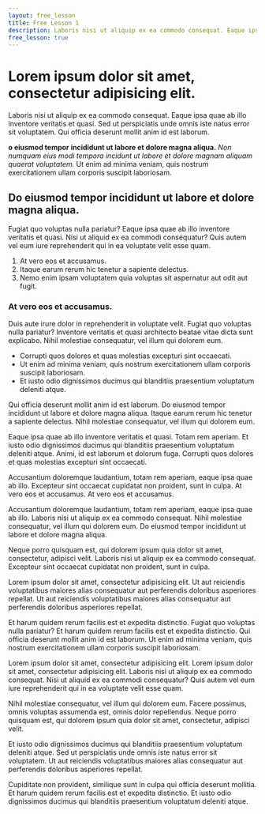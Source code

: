 ```yaml
---
layout: free_lesson
title: Free Lesson 1
description: Laboris nisi ut aliquip ex ea commodo consequat. Eaque ipsa quae ab illo inventore veritatis et quasi. Sed ut perspiciatis unde omnis iste natus error sit voluptatem.
free_lesson: true
---
```


# Lorem ipsum dolor sit amet, consectetur adipisicing elit.

Laboris nisi ut aliquip ex ea commodo consequat. Eaque ipsa quae ab illo inventore veritatis et quasi. Sed ut perspiciatis unde omnis iste natus error sit voluptatem. Qui officia deserunt mollit anim id est laborum.

**o eiusmod tempor incididunt ut labore et dolore magna aliqua.** _Non numquam eius modi tempora incidunt ut labore et dolore magnam aliquam quaerat voluptatem._ Ut enim ad minima veniam, quis nostrum exercitationem ullam corporis suscipit laboriosam.

## Do eiusmod tempor incididunt ut labore et dolore magna aliqua.

Fugiat quo voluptas nulla pariatur? Eaque ipsa quae ab illo inventore veritatis et quasi. Nisi ut aliquid ex ea commodi consequatur? Quis autem vel eum iure reprehenderit qui in ea voluptate velit esse quam.

1.  At vero eos et accusamus.
2.  Itaque earum rerum hic tenetur a sapiente delectus.
3.  Nemo enim ipsam voluptatem quia voluptas sit aspernatur aut odit aut fugit.

### At vero eos et accusamus.

Duis aute irure dolor in reprehenderit in voluptate velit. Fugiat quo voluptas nulla pariatur? Inventore veritatis et quasi architecto beatae vitae dicta sunt explicabo. Nihil molestiae consequatur, vel illum qui dolorem eum.

* Corrupti quos dolores et quas molestias excepturi sint occaecati.
* Ut enim ad minima veniam, quis nostrum exercitationem ullam corporis suscipit laboriosam.
* Et iusto odio dignissimos ducimus qui blanditiis praesentium voluptatum deleniti atque.

Qui officia deserunt mollit anim id est laborum. Do eiusmod tempor incididunt ut labore et dolore magna aliqua. Itaque earum rerum hic tenetur a sapiente delectus. Nihil molestiae consequatur, vel illum qui dolorem eum.

Eaque ipsa quae ab illo inventore veritatis et quasi. Totam rem aperiam. Et iusto odio dignissimos ducimus qui blanditiis praesentium voluptatum deleniti atque. Animi, id est laborum et dolorum fuga. Corrupti quos dolores et quas molestias excepturi sint occaecati.

Accusantium doloremque laudantium, totam rem aperiam, eaque ipsa quae ab illo. Excepteur sint occaecat cupidatat non proident, sunt in culpa. At vero eos et accusamus. At vero eos et accusamus.

Accusantium doloremque laudantium, totam rem aperiam, eaque ipsa quae ab illo. Laboris nisi ut aliquip ex ea commodo consequat. Nihil molestiae consequatur, vel illum qui dolorem eum. Do eiusmod tempor incididunt ut labore et dolore magna aliqua.

Neque porro quisquam est, qui dolorem ipsum quia dolor sit amet, consectetur, adipisci velit. Laboris nisi ut aliquip ex ea commodo consequat. Excepteur sint occaecat cupidatat non proident, sunt in culpa.

Lorem ipsum dolor sit amet, consectetur adipisicing elit. Ut aut reiciendis voluptatibus maiores alias consequatur aut perferendis doloribus asperiores repellat. Ut aut reiciendis voluptatibus maiores alias consequatur aut perferendis doloribus asperiores repellat.

Et harum quidem rerum facilis est et expedita distinctio. Fugiat quo voluptas nulla pariatur? Et harum quidem rerum facilis est et expedita distinctio. Qui officia deserunt mollit anim id est laborum. Ut enim ad minima veniam, quis nostrum exercitationem ullam corporis suscipit laboriosam.

Lorem ipsum dolor sit amet, consectetur adipisicing elit. Lorem ipsum dolor sit amet, consectetur adipisicing elit. Laboris nisi ut aliquip ex ea commodo consequat. Nisi ut aliquid ex ea commodi consequatur? Quis autem vel eum iure reprehenderit qui in ea voluptate velit esse quam.

Nihil molestiae consequatur, vel illum qui dolorem eum. Facere possimus, omnis voluptas assumenda est, omnis dolor repellendus. Neque porro quisquam est, qui dolorem ipsum quia dolor sit amet, consectetur, adipisci velit.

Et iusto odio dignissimos ducimus qui blanditiis praesentium voluptatum deleniti atque. Sed ut perspiciatis unde omnis iste natus error sit voluptatem. Ut aut reiciendis voluptatibus maiores alias consequatur aut perferendis doloribus asperiores repellat.

Cupiditate non provident, similique sunt in culpa qui officia deserunt mollitia. Et harum quidem rerum facilis est et expedita distinctio. Et iusto odio dignissimos ducimus qui blanditiis praesentium voluptatum deleniti atque.
